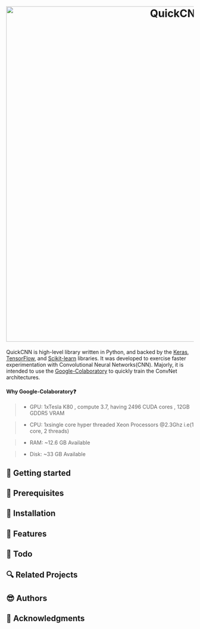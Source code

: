 <h1 align="center">
  <img src="https://github.com/CG1507/quickcnn/blob/master/images/logo.png" width="900" alt="QuickCNN">
</h1>

QuickCNN is high-level library written in Python, and backed by the [Keras](https://github.com/keras-team/keras), [TensorFlow](https://github.com/tensorflow/tensorflow), and [Scikit-learn](https://github.com/scikit-learn/scikit-learn) libraries. It was developed to exercise faster experimentation with Convolutional Neural Networks(CNN). Majorly, it is intended to use the [Google-Colaboratory](https://colab.research.google.com/) to quickly train the ConvNet architectures.

#### Why Google-Colaboratory:question:

> - GPU: 1xTesla K80 , compute 3.7, having 2496 CUDA cores , 12GB GDDR5 VRAM

> - CPU: 1xsingle core hyper threaded Xeon Processors @2.3Ghz i.e(1 core, 2 threads)

> - RAM: ~12.6 GB Available

> - Disk: ~33 GB Available






## :running: Getting started

## :ocean: Prerequisites

## :seedling: Installation

## :gem: Features

## :memo: Todo

## :mag: Related Projects

## :sunglasses: Authors

## :green_heart: Acknowledgments

